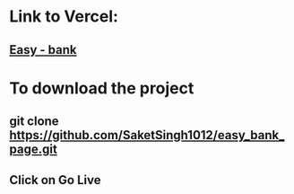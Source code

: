 # Link to Vercel:
## [Easy - bank](https://easy-bank-page-six.vercel.app/)

# To download the project
## git clone https://github.com/SaketSingh1012/easy_bank_page.git
## Click on Go Live
